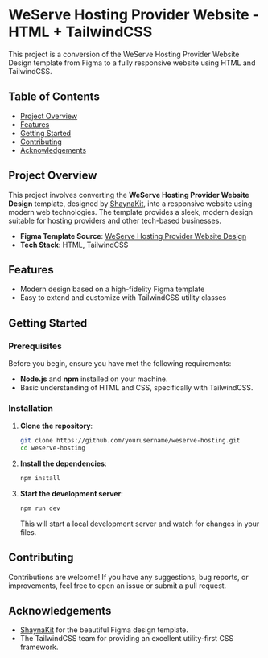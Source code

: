 
# WeServe Hosting Provider Website - HTML + TailwindCSS

This project is a conversion of the WeServe Hosting Provider Website Design template from Figma to a fully responsive website using HTML and TailwindCSS.

## Table of Contents

- [Project Overview](#project-overview)
- [Features](#features)
- [Getting Started](#getting-started)
- [Contributing](#contributing)
- [Acknowledgements](#acknowledgements)

## Project Overview

This project involves converting the **WeServe Hosting Provider Website Design** template, designed by [ShaynaKit](https://shaynakit.com), into a responsive website using modern web technologies. The template provides a sleek, modern design suitable for hosting providers and other tech-based businesses.

- **Figma Template Source**: [WeServe Hosting Provider Website Design](https://shaynakit.com/details/weserve-hosting-provider-website-design)
- **Tech Stack**: HTML, TailwindCSS

## Features

- Modern design based on a high-fidelity Figma template
- Easy to extend and customize with TailwindCSS utility classes

## Getting Started

### Prerequisites

Before you begin, ensure you have met the following requirements:

- **Node.js** and **npm** installed on your machine.
- Basic understanding of HTML and CSS, specifically with TailwindCSS.

### Installation

1. **Clone the repository**:
   ```bash
   git clone https://github.com/yourusername/weserve-hosting.git
   cd weserve-hosting
   ```

2. **Install the dependencies**:
   ```bash
   npm install
   ```

3. **Start the development server**:
   ```bash
   npm run dev
   ```
   This will start a local development server and watch for changes in your files.


## Contributing

Contributions are welcome! If you have any suggestions, bug reports, or improvements, feel free to open an issue or submit a pull request.


## Acknowledgements

- [ShaynaKit](https://shaynakit.com) for the beautiful Figma design template.
- The TailwindCSS team for providing an excellent utility-first CSS framework.

